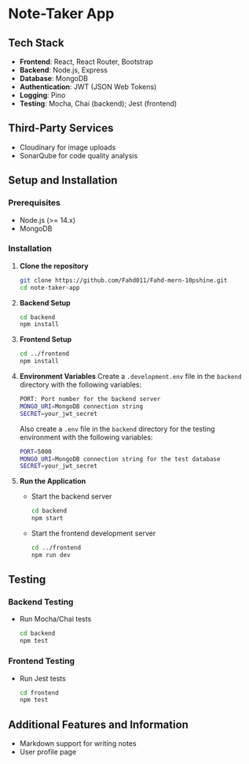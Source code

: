 # Note-Taker App

## Tech Stack
- **Frontend**: React, React Router, Bootstrap
- **Backend**: Node.js, Express
- **Database**: MongoDB
- **Authentication**: JWT (JSON Web Tokens)
- **Logging**: Pino
- **Testing**: Mocha, Chai (backend); Jest (frontend)

## Third-Party Services
- Cloudinary for image uploads
- SonarQube for code quality analysis

## Setup and Installation
### Prerequisites
- Node.js (>= 14.x)
- MongoDB

### Installation
1. **Clone the repository**
    ```sh
    git clone https://github.com/Fahd011/Fahd-mern-10pshine.git
    cd note-taker-app
    ```

2. **Backend Setup**
    ```sh
    cd backend
    npm install
    ```

3. **Frontend Setup**
    ```sh
    cd ../frontend
    npm install
    ```

4. **Environment Variables**
    Create a `.development.env` file in the `backend` directory with the following variables:
    ```sh
    PORT: Port number for the backend server
    MONGO_URI=MongoDB connection string
    SECRET=your_jwt_secret
    ```
    Also create a `.env` file in the `backend` directory for the testing environment with the following variables:
    ```sh
    PORT=5000
    MONGO_URI=MongoDB connection string for the test database
    SECRET=your_jwt_secret
    ```

5. **Run the Application**
    - Start the backend server
        ```sh
        cd backend
        npm start
        ```
    - Start the frontend development server
        ```sh
        cd ../frontend
        npm run dev
        ```

## Testing
### Backend Testing
- Run Mocha/Chai tests
    ```sh
    cd backend
    npm test
    ```

### Frontend Testing
- Run Jest tests
    ```sh
    cd frontend
    npm test
    ```


## Additional Features and Information

- Markdown support for writing notes
- User profile page
